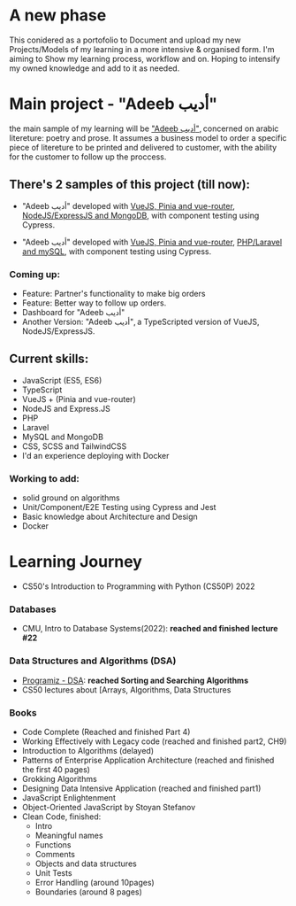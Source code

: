 # A new phase

This conidered as a portofolio to Document and upload my new Projects/Models of my learning in a more intensive & organised form. I'm aiming to Show my learning process, workflow and on. Hoping to intensify my owned knowledge and add to it as needed.

# Main project - "Adeeb أديب"

the main sample of my learning will be ["Adeeb أديب"](https://github.com/M-Shrief/M-Shrief/blob/main/Overview-%2015th%20Jan.mp4 "check a preview here to download"), concerned on arabic litereture: poetry and prose.
It assumes a business model to order a specific piece of litereture to be printed and delivered to customer, with the ability for the customer to follow up the proccess.

## There's 2 samples of this project (till now):
- "Adeeb أديب" developed with [VueJS, Pinia and vue-router](https://github.com/M-Shrief/Adeeb_VueJS_Node-Express "github repository for the Front-End"), [NodeJS/ExpressJS and MongoDB](https://github.com/M-Shrief/Adeeb_NodeJs "github repository for the Back-End"), with component testing using Cypress.

- "Adeeb أديب" developed with [VueJS, Pinia and vue-router](https://github.com/M-Shrief/Adeeb_VueJS_Laravel "github repository for the Front-End"), [PHP/Laravel and mySQL](https://github.com/M-Shrief/Adeeb_Laravel "github repository for the Back-End"), with component testing using Cypress.

### Coming up:
- Feature: Partner's functionality to make big orders
- Feature: Better way to follow up orders.
- Dashboard for "Adeeb أديب"
- Another Version: "Adeeb أديب", a TypeScripted version of VueJS, NodeJS/ExpressJS.
## Current skills:
- JavaScript (ES5, ES6)
- TypeScript
- VueJS + (Pinia and vue-router)
- NodeJS and Express.JS
- PHP
- Laravel
- MySQL and MongoDB
- CSS, SCSS and TailwindCSS
- I'd an experience deploying with Docker
### Working to add:
- solid ground on algorithms
- Unit/Component/E2E Testing using Cypress and Jest
- Basic knowledge about Architecture and Design
- Docker

# Learning Journey
- CS50's Introduction to Programming with Python (CS50P) 2022 

### Databases
- CMU, Intro to Database Systems(2022): **reached and finished lecture #22**

### Data Structures and Algorithms (DSA)
- [Programiz - DSA](https://www.programiz.com/dsa): **reached Sorting and Searching Algorithms**
- CS50 lectures about [Arrays, Algorithms, Data Structures


### Books
- Code Complete (Reached and finished Part 4)
- Working Effectively with Legacy code (reached and finished part2, CH9)
- Introduction to Algorithms (delayed)
- Patterns of Enterprise Application Architecture (reached and finished the first 40 pages)
- Grokking Algorithms
- Designing Data Intensive Application (reached and finished part1)
- JavaScript Enlightenment
- Object-Oriented JavaScript by Stoyan Stefanov 
- Clean Code, finished:
  - Intro
  - Meaningful names
  - Functions
  - Comments
  - Objects and data structures
  - Unit Tests
  - Error Handling (around 10pages)
  - Boundaries (around 8 pages) 

